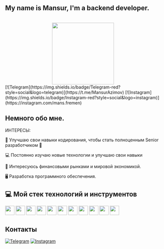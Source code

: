 ## My name is Mansur, I'm a backend developer.
</br>

<div id="header" align="center">
  <img src="https://media.giphy.com/media/USV0ym3bVWQJJmNu3N/giphy.gif" width="200"/>
</div>
[![Telegram](https://img.shields.io/badge/Telegram-red?style=social&logo=telegram)](https://t.me/MansurAzimov)
[![Instagram](https://img.shields.io/badge/Instagram-red?style=social&logo=instagram)](https://instagram.com/mans.fremen)
 
##  Немного обо мне.

ИНТЕРЕСЫ:
<p> 🤩 Улучшаю свои навыки кодирования, чтобы стать полноценным Senior разработчиком 🤩 </p>
<p> 💻 Постоянно изучаю новые технологии и улучшаю свои навыки </p>
<p> 💸 Интересуюсь финансовыми рынками и мировой экономикой. </p>
<p> 🖥 Разработка программного обеспечения.</p>

## 💻 Мой стек технологий и инструментов
<p>
<img src="https://img.shields.io/badge/python-3670A0?style=for-the-badge&logo=python&logoColor=ffdd54" style="margin-bottom: 4px;" height="30px">
<img src="https://img.shields.io/badge/Django-007ACC?style=for-the-badge&logo=django&logoColor=white"  style="margin-bottom: 4px;" height="30px">
<img src="https://img.shields.io/badge/DJANGO-REST-ff1709?style=for-the-badge&logo=django&logoColor=white&color=ff1709&labelColor=gray" style="margin-bottom: 4px;" height="30px">
<img src="https://img.shields.io/badge/javascript-%23323330.svg?style=for-the-badge&logo=javascript&logoColor=%23F7DF1E" style="margin-bottom: 4px;" height="30px">
<img src="https://img.shields.io/badge/html5-%23E34F26.svg?style=for-the-badge&logo=html5&logoColor=white" style="margin-bottom: 4px;" height="30px">
<img src="https://img.shields.io/badge/css3-%231572B6.svg?style=for-the-badge&logo=css3&logoColor=white" style="margin-bottom: 4px;" height="30px">
<img src="https://img.shields.io/badge/bootstrap-%23563D7C.svg?style=for-the-badge&logo=bootstrap&logoColor=white" style="margin-bottom: 4px;" height="30px">
<img src="https://img.shields.io/badge/flask-%23000.svg?style=for-the-badge&logo=flask&logoColor=white" style="margin-bottom: 4px;" height="30px">
<img src="https://img.shields.io/badge/git-%23F05033.svg?style=for-the-badge&logo=git&logoColor=white" style="margin-bottom: 4px;" height="30px">
<img src="https://img.shields.io/badge/MySQL-F05032?style=for-the-badge&logo=mysql&logoColor=white"style="margin-bottom: 4px;" height="30px">
<img src="https://img.shields.io/badge/Postgresql-%231572B6.svg?style=for-the-badge&logo=Postgresql&logoColor=white"style="margin-bottom: 4px;" height="30px">
</p>



## Контакты
[![Telegram](https://img.shields.io/badge/Telegram-red?style=social&logo=telegram)](https://t.me/MansurAzimov)
[![Instagram](https://img.shields.io/badge/Instagram-red?style=social&logo=instagram)](https://instagram.com/mans.fremen)

<!--
**MansurAzimov/MansurAzimov** is a ✨ _special_ ✨ repository because its `README.md` (this file) appears on your GitHub profile.

Here are some ideas to get you started:

- 🔭 I’m currently working on ...
- 🌱 I’m currently learning ...
- 👯 I’m looking to collaborate on ...
- 🤔 I’m looking for help with ...
- 💬 Ask me about ...
- 📫 How to reach me: ...
- 😄 Pronouns: ...
- ⚡ Fun fact: ...
-->
